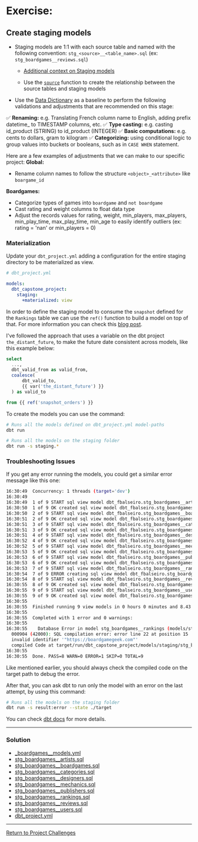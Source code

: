 # Exercise:

## Create staging models
- Staging models are 1:1 with each source table and named with the following convention: `stg_<source>__<table_name>.sql` (ex: `stg_boardgames__reviews.sql`)
  - [Additional context on Staging models](https://docs.getdbt.com/guides/best-practices/how-we-structure/2-staging)

  - Use the [`source`](https://docs.getdbt.com/reference/dbt-jinja-functions/source) function to create the relationship between the source tables and staging models

- Use the [Data Dictionary](https://docs.google.com/spreadsheets/d/1W3oXg2I52cy2oLPJQz7Ah4a8TQGju9yByI57JWWFbEc/edit?usp=drive_link) as a baseline to perform the following validations and adjustments that are recommended on this stage:

✅ **Renaming:** e.g. Translating French column name to English, adding prefix datetime_ to TIMESTAMP columns, etc.
✅ **Type casting:** e.g. casting id_product (STRING) to id_product (INTEGER)
✅ **Basic computations:** e.g. cents to dollars, gram to kilogram
✅ **Categorizing:** using conditional logic to group values into buckets or booleans, such as in `CASE WHEN` statement.

Here are a few examples of adjustments that we can make to our specific project:
**Global:**
- Rename column names to follow the structure `<object>_<attribute>` like `boargame_id`

**Boardgames:**
- Categorize types of games into `boardgame` and `not boardgame`
- Cast rating and weight columns to float data type
- Adjust the records values for rating, weight, min_players, max_players, min_play_time, max_play_time, min_age to easily identify outliers (ex: rating = 'nan' or min_players = 0) 


### Materialization
Update your `dbt_project.yml` adding a configuration for the entire staging directory to be materialized as view.

``` yaml
# dbt_project.yml

models:
  dbt_capstone_project:
    staging:
      +materialized: view
```

In order to define the staging model to consume the `snapshot` defined for the `Rankings` table we can use the `ref()` function to build a model on top of that.
For more information you can check this [blog post](https://discourse.getdbt.com/t/building-models-on-top-of-snapshots/517).

I've followed the approach that uses a variable on the dbt project `the_distant_future`, to make the future date consistent across models, like this example below:

```sql 
select
  ...,
  dbt_valid_from as valid_from,
  coalesce(
      dbt_valid_to,
      {{ var('the_distant_future') }}
  ) as valid_to

from {{ ref('snapshot_orders') }}
```

To create the models you can use the command:
```bash
# Runs all the models defined on dbt_project.yml model-paths
dbt run
```

```bash
# Runs all the models on the staging folder
dbt run -s staging.*
```

### Troubleshooting Issues
If you get any error running the models, you could get a similar error message like this one:

```bash
16:30:49  Concurrency: 1 threads (target='dev')
16:30:49  
16:30:49  1 of 9 START sql view model dbt_fbalseiro.stg_boardgames__artists .............. [RUN]
16:30:50  1 of 9 OK created sql view model dbt_fbalseiro.stg_boardgames__artists ......... [SUCCESS 1 in 0.70s]
16:30:50  2 of 9 START sql view model dbt_fbalseiro.stg_boardgames__boardgames ........... [RUN]
16:30:51  2 of 9 OK created sql view model dbt_fbalseiro.stg_boardgames__boardgames ...... [SUCCESS 1 in 0.70s]
16:30:51  3 of 9 START sql view model dbt_fbalseiro.stg_boardgames__categories ........... [RUN]
16:30:51  3 of 9 OK created sql view model dbt_fbalseiro.stg_boardgames__categories ...... [SUCCESS 1 in 0.67s]
16:30:51  4 of 9 START sql view model dbt_fbalseiro.stg_boardgames__designers ............ [RUN]
16:30:52  4 of 9 OK created sql view model dbt_fbalseiro.stg_boardgames__designers ....... [SUCCESS 1 in 0.73s]
16:30:52  5 of 9 START sql view model dbt_fbalseiro.stg_boardgames__mechanics ............ [RUN]
16:30:53  5 of 9 OK created sql view model dbt_fbalseiro.stg_boardgames__mechanics ....... [SUCCESS 1 in 0.69s]
16:30:53  6 of 9 START sql view model dbt_fbalseiro.stg_boardgames__publishers ........... [RUN]
16:30:53  6 of 9 OK created sql view model dbt_fbalseiro.stg_boardgames__publishers ...... [SUCCESS 1 in 0.74s]
16:30:53  7 of 9 START sql view model dbt_fbalseiro.stg_boardgames__rankings ............. [RUN]
16:30:54  7 of 9 ERROR creating sql view model dbt_fbalseiro.stg_boardgames__rankings .... [ERROR in 0.64s]
16:30:54  8 of 9 START sql view model dbt_fbalseiro.stg_boardgames__reviews .............. [RUN]
16:30:55  8 of 9 OK created sql view model dbt_fbalseiro.stg_boardgames__reviews ......... [SUCCESS 1 in 0.68s]
16:30:55  9 of 9 START sql view model dbt_fbalseiro.stg_boardgames__users ................ [RUN]
16:30:55  9 of 9 OK created sql view model dbt_fbalseiro.stg_boardgames__users ........... [SUCCESS 1 in 0.69s]
16:30:55  
16:30:55  Finished running 9 view models in 0 hours 0 minutes and 8.43 seconds (8.43s).
16:30:55  
16:30:55  Completed with 1 error and 0 warnings:
16:30:55  
16:30:55    Database Error in model stg_boardgames__rankings (models/staging/stg_boardgames__rankings.sql)
  000904 (42000): SQL compilation error: error line 22 at position 15
  invalid identifier '"https://boardgamegeek.com"'
  compiled Code at target/run/dbt_capstone_project/models/staging/stg_boardgames__rankings.sql
16:30:55  
16:30:55  Done. PASS=8 WARN=0 ERROR=1 SKIP=0 TOTAL=9
```

Like mentioned earlier, you should always check the compiled code on the target path to debug the error.

After that, you can ask dbt to run only the model with an error on the last attempt, by using this command:

```bash
# Runs all the models on the staging folder
dbt run -s result:error --state ./target
```

You can check [dbt docs](https://docs.getdbt.com/reference/node-selection/syntax#the-result-status) for more details.

---

### Solution
- [_boardgames__models.yml](./staging/_boardgames__models.yml)
- [stg_boardgames__artists.sql](./staging/stg_boardgames__artists.sql)
- [stg_boardgames__boardgames.sql](./staging/stg_boardgames__boardgames.sql)
- [stg_boardgames__categories.sql](./staging/stg_boardgames__categories.sql)
- [stg_boardgames__designers.sql](./staging/stg_boardgames__designers.sql)
- [stg_boardgames__mechanics.sql](./staging/stg_boardgames__mechanics.sql)
- [stg_boardgames__publishers.sql](./staging/stg_boardgames__publishers.sql)
- [stg_boardgames__rankings.sql](./staging/stg_boardgames__rankings.sql)
- [stg_boardgames__reviews.sql](./staging/stg_boardgames__reviews.sql)
- [stg_boardgames__users.sql](./staging/stg_boardgames__users.sql)
- [dbt_project.yml](./dbt_project.yml)


---

[Return to Project Challenges](../../../README.md#9-project-challenges)